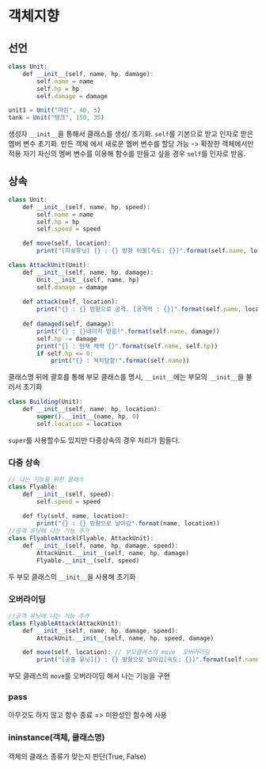 # 객체지향
## 선언
```ts
class Unit:
    def __init__(self, name, hp, damage):
        self.name = name
        self.hp = hp
        self.damage = damage

unit1 = Unit("마린", 40, 5)
tank = Unit("탱크", 150, 35)
```
생성자 `__init__`을 통해서 클래스를 생성/ 초기화. `self`를 기본으로 받고 인자로 받은 멤버 변수 초기화. 만든 객체 에서 새로운 멤버 변수를 할당 가능 -> 확장한 객체에서만 적용
자기 자신의 멤버 변수를 이용해 함수를 만들고 싶을 경우 `self`를 인자로 받음.

## 상속

```ts
class Unit:
    def __init__(self, name, hp, speed):
        self.name = name
        self.hp = hp
        self.speed = speed

    def move(self, location):
        print("[지상유닛] {} : {} 방향 이동[속도: {}]".format(self.name, location, self.speed))

class AttackUnit(Unit):
    def __init__(self, name, hp, damage):
        Unit.__init__(self, name, hp)
        self.damage = damage
    
    def attack(self, location):
        print("{} : {} 방향으로 공격. [공격력 : {}]".format(self.name, location, self.damage))
    
    def damaged(self, damage):
        print("{} : {}데미지 받음!".format(self.name, damage))
        self.hp -= damage
        print("{} : 현재 체력 {}".format(self.name, self.hp))
        if self.hp <= 0:
            print("{} : 처치당함!".format(self.name))
```
클래스명 뒤에 괄호를 통해 부모 클래스를 명시, `__init__`에는 부모의 `__init__`을 불러서 초기화

```ts
class Building(Unit):
    def __init__(self, name, hp, location):
        super().__init__(name, hp, 0)
        self.location = location
```
`super`를 사용할수도 있지만 다중상속의 경우 처리가 힘들다.
### 다중 상속 
```ts
// 나는 기능을 위한 클래스
class Flyable:
    def __init__(self, speed):
        self.speed = speed
    
    def fly(self, name, location):
        print("{} : {} 방향으로 날아감".format(name, location))
//공격 유닛에 나는 기능 추가
class FlyableAttack(Flyable, AttackUnit):
    def __init__(self, name, hp, damage, speed):
        AttackUnit.__init__(self, name, hp, damage)
        Flyable.__init__(self, speed)
```
두 부모 클래스의 `__init__`을 사용해 초기화
### 오버라이딩
```ts
//공격 유닛에 나는 기능 추가
class FlyableAttack(AttackUnit):
    def __init__(self, name, hp, damage, speed):
        AttackUnit.__init__(self, name, hp, speed, damage)

    def move(self, location): // 부모클래스의 move  오버라이딩
        print("[공중 유닛]{} : {} 방향으로 날아감[속도: {}]".format(self.name, location, self.speed))
```
부모 클래스의 `move`를 오버라이딩 해서 나는 기능을 구현

### pass
아무것도 하지 않고 함수 종료 => 미완성인 함수에 사용

### ininstance(객체, 클래스명)
객체의 클래스 종류가 맞는지 판단(True, False)
